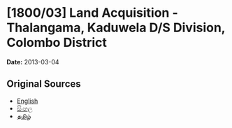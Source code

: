 # [1800/03] Land Acquisition - Thalangama, Kaduwela D/S Division, Colombo District

**Date:** 2013-03-04

## Original Sources

- [English](https://documents.gov.lk/view/extra-gazettes/2013/3/1800-03_E.pdf)
- [සිංහල](https://documents.gov.lk/view/extra-gazettes/2013/3/1800-03_S.pdf)
- [தமிழ்](https://documents.gov.lk/view/extra-gazettes/2013/3/1800-03_T.pdf)
